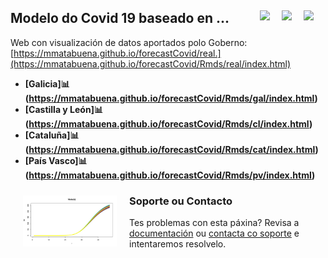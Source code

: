 ## Modelo do Covid 19 baseado en ... <a href="../../blob/master/README.es.md"><img src="../../blob/master/images/Flag_of_Spain.png" align="right" hspace="0" vspace="0" width="35px"></a> <a href="../../blob/master/README.en.md"><img src="../../blob/master/images/Flag_of_Union.png" align="right" hspace="0" vspace="0" width="35px"></a><a href="../../blob/master/README.ga.md"><img src="../../blob/master/images/Flag_of_Galicia.png" align="right" hspace="0" vspace="0" width="35px"></a>

Web con visualización de datos aportados polo Goberno: [https://mmatabuena.github.io/forecastCovid/real.](https://mmatabuena.github.io/forecastCovid/Rmds/real/index.html)

* __[Galicia]:bar_chart:(https://mmatabuena.github.io/forecastCovid/Rmds/gal/index.html)__
* __[Castilla y León]:bar_chart:(https://mmatabuena.github.io/forecastCovid/Rmds/cl/index.html)__
* __[Cataluña]:bar_chart:(https://mmatabuena.github.io/forecastCovid/Rmds/cat/index.html)__
* __[País Vasco]:bar_chart:(https://mmatabuena.github.io/forecastCovid/Rmds/pv/index.html)__

<img src="./images/image_2020_04_19T13_34_22_302Z.jpg" align="left" hspace="20" vspace="10" width="150px">


### Soporte ou Contacto
Tes problemas con esta páxina? Revisa a [documentación](https://help.github.com/categories/github-pages-basics/) ou [contacta co soporte](https://github.com/contact) e intentaremos resolvelo.
